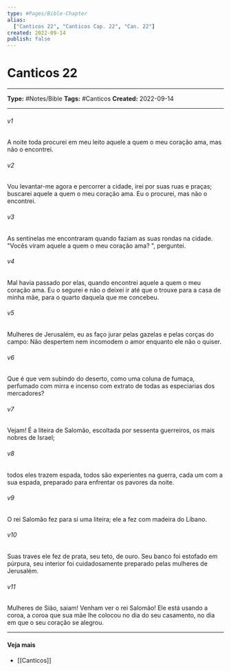 ```yaml
---
type: #Pages/Bible-Chapter
alias:
  ["Canticos 22", "Canticos Cap. 22", "Can. 22"]
created: 2022-09-14
publish: false
---
```


# Canticos 22

---

**Type:** #Notes/Bible
**Tags:** #Canticos
**Created:** 2022-09-14

---

###### v1
A noite toda procurei em meu leito aquele a quem o meu coração ama, mas não o encontrei.
###### v2
Vou levantar-me agora e percorrer a cidade, irei por suas ruas e praças; buscarei aquele a quem o meu coração ama. Eu o procurei, mas não o encontrei.
###### v3
As sentinelas me encontraram quando faziam as suas rondas na cidade. "Vocês viram aquele a quem o meu coração ama? ", perguntei.
###### v4
Mal havia passado por elas, quando encontrei aquele a quem o meu coração ama. Eu o segurei e não o deixei ir até que o trouxe para a casa de minha mãe, para o quarto daquela que me concebeu.
###### v5
Mulheres de Jerusalém, eu as faço jurar pelas gazelas e pelas corças do campo: Não despertem nem incomodem o amor enquanto ele não o quiser.
###### v6
Que é que vem subindo do deserto, como uma coluna de fumaça, perfumado com mirra e incenso com extrato de todas as especiarias dos mercadores?
###### v7
Vejam! É a liteira de Salomão, escoltada por sessenta guerreiros, os mais nobres de Israel;
###### v8
todos eles trazem espada, todos são experientes na guerra, cada um com a sua espada, preparado para enfrentar os pavores da noite.
###### v9
O rei Salomão fez para si uma liteira; ele a fez com madeira do Líbano.
###### v10
Suas traves ele fez de prata, seu teto, de ouro. Seu banco foi estofado em púrpura, seu interior foi cuidadosamente preparado pelas mulheres de Jerusalém.
###### v11
Mulheres de Sião, saiam! Venham ver o rei Salomão! Ele está usando a coroa, a coroa que sua mãe lhe colocou no dia do seu casamento, no dia em que o seu coração se alegrou.


---

#### Veja mais

- [[Canticos]]
